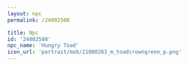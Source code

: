 ```yaml
---
layout: npc
permalink: /24002508

title: Npc
id: '24002508'
npc_name: 'Hungry Toad'
icon_url: 'portrait/mob/21000283_m_toadcrowngreen_p.png'
---
```

